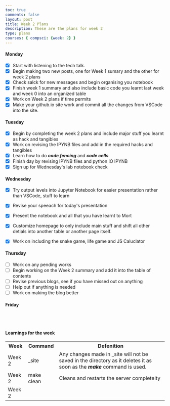 ```yaml
---
toc: true
comments: false
layout: post
title: Week 2 Plans
description: These are the plans for week 2
type: plans
courses: { compsci: {week: 2} }
---
```


#### Monday
- [X] Start with listening to the tech talk.
- [X] Begin making two new posts, one for Week 1 sumary and the other for week 2 plans
- [X] Check salck for new messages and begin organising you notebook
- [X] Finish week 1 summary and also include basic code you learnt last week and week 0 into an organized table
- [X] Work on Week 2 plans if time permits
- [X] Make your github.io site work and commit all the changes from VSCode into the site.

#### Tuesday
- [X] Begin by completing the week 2 plans and include major stuff you learnt as hack and tangibles
- [X] Work on revising the IPYNB files and add in the required hacks and tangibles
- [X] Learn how to do ***code fencing*** and ***code cells***
- [X] Finish day by revising IPYNB files and python IO IPYNB
- [X] Sign up for Wednesday's lab notebook check

#### Wednesday
- [X] Try output levels into Jupyter Notebook for easier presentation rather than VSCode, stuff to learn
- [X] Revise your speeach for today's presentation
- [X] Present the notebook and all that you have learnt to Mort
- [X] Customize homepage to only include main stuff and shift all other detials into another table or another page itself.
- [X] Work on including the snake game, life game and JS Caluclator


#### Thursday
- [ ] Work on any pending works
- [ ] Begin working on the Week 2 summary and add it into the table of contents
- [ ] Revise previous blogs, see if you have missed out on anything
- [ ] Help out if anything is needed
- [ ] Work on making the blog better

#### Friday


<br><br>

#### Learnings for the week

<table>
<tr>
<th>Week</th>
<th>Command</th>
<th>Defenition</th>
</tr>

<tr>
<td> Week 2</td>
<td> _site </td>
<td> Any changes made in _site will not be saved in the directory as it deletes it as soon as the <i><b>make</b></i> command is used.

<tr>
<td> Week 2</td>
<td> make clean </td>
<td> Cleans and restarts the server completelty </td>

<tr>
<td> Week 2 </td>
<td> 

